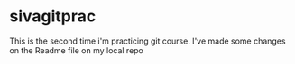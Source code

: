 # sivagitprac
This is the second time i'm practicing git course.
I've made some changes on the Readme file on my local repo

